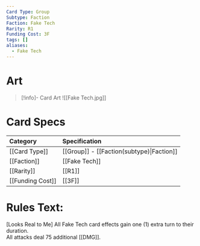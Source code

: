 ```yaml
---
Card Type: Group
Subtype: Faction
Faction: Fake Tech
Rarity: R1
Funding Cost: 3F
tags: []
aliases:
  - Fake Tech
---
```

# Art

> [!info]- Card Art
> ![[Fake Tech.jpg]]

# Card Specs

| Category | Specification| 
| :--- | :--- |
| [[Card Type]] | [[Group]] - [[Faction(subtype)\|Faction]] |  
| [[Faction]] | [[Fake Tech]] |  
| [[Rarity]] | [[R1]] |  
| [[Funding Cost]] | [[3F]] |  

# Rules Text:  

[Looks Real to Me] All Fake Tech card effects gain one (1) extra turn to their duration.  
All attacks deal 75 additional [[DMG]].  

